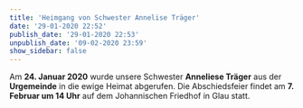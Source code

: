 ```yaml
---
title: 'Heimgang von Schwester Annelise Träger'
date: '29-01-2020 22:52'
publish_date: '29-01-2020 22:53'
unpublish_date: '09-02-2020 23:59'
show_sidebar: false
---
```


Am **24. Januar 2020** wurde unsere Schwester **Anneliese Träger** aus der **Urgemeinde** in die ewige Heimat abgerufen. Die Abschiedsfeier findet am **7. Februar um 14 Uhr** auf dem Johannischen Friedhof in Glau statt.